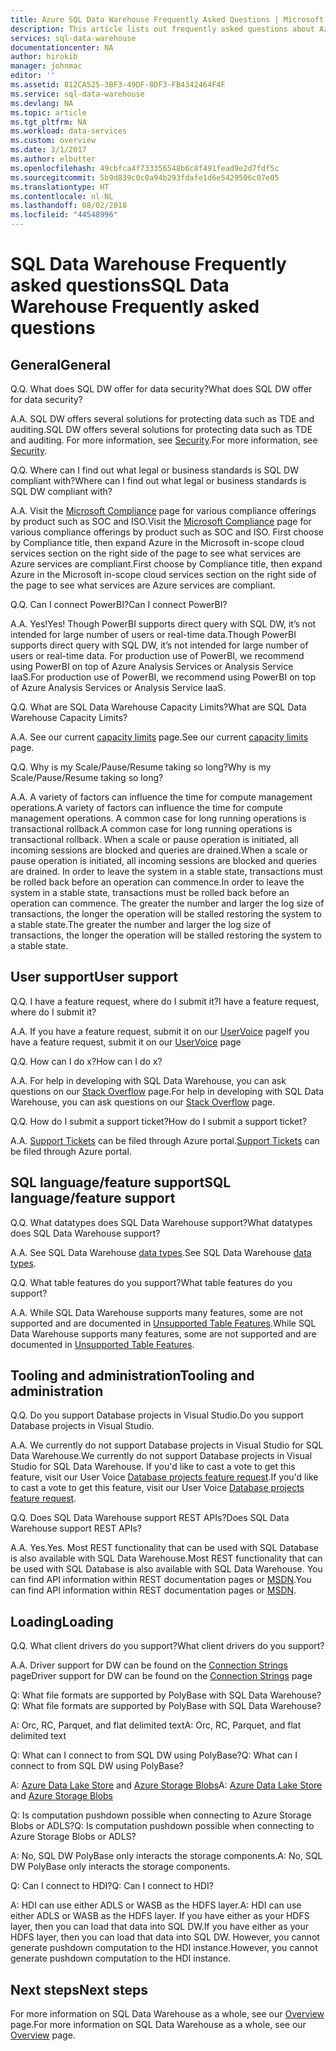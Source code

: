 ```yaml
---
title: Azure SQL Data Warehouse Frequently Asked Questions | Microsoft Docs
description: This article lists out frequently asked questions about Azure SQL Data Warehouse from customers and developers
services: sql-data-warehouse
documentationcenter: NA
author: hirokib
manager: johnmac
editor: ''
ms.assetid: 812CA525-3BF3-49DF-8DF3-FB4342464F4F
ms.service: sql-data-warehouse
ms.devlang: NA
ms.topic: article
ms.tgt_pltfrm: NA
ms.workload: data-services
ms.custom: overview
ms.date: 3/1/2017
ms.author: elbutter
ms.openlocfilehash: 49cbfca4f733356548b6c8f491fead9e2d7fdf5c
ms.sourcegitcommit: 5b9d839c0c0a94b293fdafe1d6e5429506c07e05
ms.translationtype: HT
ms.contentlocale: nl-NL
ms.lasthandoff: 08/02/2018
ms.locfileid: "44548996"
---
```

# <a name="sql-data-warehouse-frequently-asked-questions"></a><span data-ttu-id="6870f-103">SQL Data Warehouse Frequently asked questions</span><span class="sxs-lookup"><span data-stu-id="6870f-103">SQL Data Warehouse Frequently asked questions</span></span>

## <a name="general"></a><span data-ttu-id="6870f-104">General</span><span class="sxs-lookup"><span data-stu-id="6870f-104">General</span></span>

<span data-ttu-id="6870f-105">Q.</span><span class="sxs-lookup"><span data-stu-id="6870f-105">Q.</span></span> <span data-ttu-id="6870f-106">What does SQL DW offer for data security?</span><span class="sxs-lookup"><span data-stu-id="6870f-106">What does SQL DW offer for data security?</span></span>

<span data-ttu-id="6870f-107">A.</span><span class="sxs-lookup"><span data-stu-id="6870f-107">A.</span></span> <span data-ttu-id="6870f-108">SQL DW offers several solutions for protecting data such as TDE and auditing.</span><span class="sxs-lookup"><span data-stu-id="6870f-108">SQL DW offers several solutions for protecting data such as TDE and auditing.</span></span> <span data-ttu-id="6870f-109">For more information, see [Security].</span><span class="sxs-lookup"><span data-stu-id="6870f-109">For more information, see [Security].</span></span>

<span data-ttu-id="6870f-110">Q.</span><span class="sxs-lookup"><span data-stu-id="6870f-110">Q.</span></span> <span data-ttu-id="6870f-111">Where can I find out what legal or business standards is SQL DW compliant with?</span><span class="sxs-lookup"><span data-stu-id="6870f-111">Where can I find out what legal or business standards is SQL DW compliant with?</span></span>

<span data-ttu-id="6870f-112">A.</span><span class="sxs-lookup"><span data-stu-id="6870f-112">A.</span></span> <span data-ttu-id="6870f-113">Visit the [Microsoft Compliance] page for various compliance offerings by product such as SOC and ISO.</span><span class="sxs-lookup"><span data-stu-id="6870f-113">Visit the [Microsoft Compliance] page for various compliance offerings by product such as SOC and ISO.</span></span> <span data-ttu-id="6870f-114">First choose by Compliance title, then expand Azure in the Microsoft in-scope cloud services section on the right side of the page to see what services are Azure services are compliant.</span><span class="sxs-lookup"><span data-stu-id="6870f-114">First choose by Compliance title, then expand Azure in the Microsoft in-scope cloud services section on the right side of the page to see what services are Azure services are compliant.</span></span>

<span data-ttu-id="6870f-115">Q.</span><span class="sxs-lookup"><span data-stu-id="6870f-115">Q.</span></span> <span data-ttu-id="6870f-116">Can I connect PowerBI?</span><span class="sxs-lookup"><span data-stu-id="6870f-116">Can I connect PowerBI?</span></span>

<span data-ttu-id="6870f-117">A.</span><span class="sxs-lookup"><span data-stu-id="6870f-117">A.</span></span> <span data-ttu-id="6870f-118">Yes!</span><span class="sxs-lookup"><span data-stu-id="6870f-118">Yes!</span></span> <span data-ttu-id="6870f-119">Though PowerBI supports direct query with SQL DW, it’s not intended for large number of users or real-time data.</span><span class="sxs-lookup"><span data-stu-id="6870f-119">Though PowerBI supports direct query with SQL DW, it’s not intended for large number of users or real-time data.</span></span> <span data-ttu-id="6870f-120">For production use of PowerBI, we recommend using PowerBI on top of Azure Analysis Services or Analysis Service IaaS.</span><span class="sxs-lookup"><span data-stu-id="6870f-120">For production use of PowerBI, we recommend using PowerBI on top of Azure Analysis Services or Analysis Service IaaS.</span></span> 

<span data-ttu-id="6870f-121">Q.</span><span class="sxs-lookup"><span data-stu-id="6870f-121">Q.</span></span> <span data-ttu-id="6870f-122">What are SQL Data Warehouse Capacity Limits?</span><span class="sxs-lookup"><span data-stu-id="6870f-122">What are SQL Data Warehouse Capacity Limits?</span></span>

<span data-ttu-id="6870f-123">A.</span><span class="sxs-lookup"><span data-stu-id="6870f-123">A.</span></span> <span data-ttu-id="6870f-124">See our current [capacity limits] page.</span><span class="sxs-lookup"><span data-stu-id="6870f-124">See our current [capacity limits] page.</span></span> 

<span data-ttu-id="6870f-125">Q.</span><span class="sxs-lookup"><span data-stu-id="6870f-125">Q.</span></span> <span data-ttu-id="6870f-126">Why is my Scale/Pause/Resume taking so long?</span><span class="sxs-lookup"><span data-stu-id="6870f-126">Why is my Scale/Pause/Resume taking so long?</span></span>

<span data-ttu-id="6870f-127">A.</span><span class="sxs-lookup"><span data-stu-id="6870f-127">A.</span></span> <span data-ttu-id="6870f-128">A variety of factors can influence the time for compute management operations.</span><span class="sxs-lookup"><span data-stu-id="6870f-128">A variety of factors can influence the time for compute management operations.</span></span> <span data-ttu-id="6870f-129">A common case for  long running operations is transactional rollback.</span><span class="sxs-lookup"><span data-stu-id="6870f-129">A common case for  long running operations is transactional rollback.</span></span> <span data-ttu-id="6870f-130">When a scale or pause operation is initiated, all incoming sessions are blocked and queries are drained.</span><span class="sxs-lookup"><span data-stu-id="6870f-130">When a scale or pause operation is initiated, all incoming sessions are blocked and queries are drained.</span></span> <span data-ttu-id="6870f-131">In order to leave the system in a stable state, transactions must be rolled back before an operation can commence.</span><span class="sxs-lookup"><span data-stu-id="6870f-131">In order to leave the system in a stable state, transactions must be rolled back before an operation can commence.</span></span> <span data-ttu-id="6870f-132">The greater the number and larger the log size of transactions, the longer the operation will be stalled restoring the system to a stable state.</span><span class="sxs-lookup"><span data-stu-id="6870f-132">The greater the number and larger the log size of transactions, the longer the operation will be stalled restoring the system to a stable state.</span></span>

## <a name="user-support"></a><span data-ttu-id="6870f-133">User support</span><span class="sxs-lookup"><span data-stu-id="6870f-133">User support</span></span>

<span data-ttu-id="6870f-134">Q.</span><span class="sxs-lookup"><span data-stu-id="6870f-134">Q.</span></span> <span data-ttu-id="6870f-135">I have a feature request, where do I submit it?</span><span class="sxs-lookup"><span data-stu-id="6870f-135">I have a feature request, where do I submit it?</span></span>

<span data-ttu-id="6870f-136">A.</span><span class="sxs-lookup"><span data-stu-id="6870f-136">A.</span></span> <span data-ttu-id="6870f-137">If you have a feature request, submit it on our [UserVoice] page</span><span class="sxs-lookup"><span data-stu-id="6870f-137">If you have a feature request, submit it on our [UserVoice] page</span></span>

<span data-ttu-id="6870f-138">Q.</span><span class="sxs-lookup"><span data-stu-id="6870f-138">Q.</span></span> <span data-ttu-id="6870f-139">How can I do x?</span><span class="sxs-lookup"><span data-stu-id="6870f-139">How can I do x?</span></span>

<span data-ttu-id="6870f-140">A.</span><span class="sxs-lookup"><span data-stu-id="6870f-140">A.</span></span> <span data-ttu-id="6870f-141">For help in developing with SQL Data Warehouse, you can ask questions on our [Stack Overflow] page.</span><span class="sxs-lookup"><span data-stu-id="6870f-141">For help in developing with SQL Data Warehouse, you can ask questions on our [Stack Overflow] page.</span></span> 

<span data-ttu-id="6870f-142">Q.</span><span class="sxs-lookup"><span data-stu-id="6870f-142">Q.</span></span> <span data-ttu-id="6870f-143">How do I submit a support ticket?</span><span class="sxs-lookup"><span data-stu-id="6870f-143">How do I submit a support ticket?</span></span>

<span data-ttu-id="6870f-144">A.</span><span class="sxs-lookup"><span data-stu-id="6870f-144">A.</span></span> <span data-ttu-id="6870f-145">[Support Tickets] can be filed through Azure portal.</span><span class="sxs-lookup"><span data-stu-id="6870f-145">[Support Tickets] can be filed through Azure portal.</span></span>

## <a name="sql-languagefeature-support"></a><span data-ttu-id="6870f-146">SQL language/feature support</span><span class="sxs-lookup"><span data-stu-id="6870f-146">SQL language/feature support</span></span> 

<span data-ttu-id="6870f-147">Q.</span><span class="sxs-lookup"><span data-stu-id="6870f-147">Q.</span></span> <span data-ttu-id="6870f-148">What datatypes does SQL Data Warehouse support?</span><span class="sxs-lookup"><span data-stu-id="6870f-148">What datatypes does SQL Data Warehouse support?</span></span>

<span data-ttu-id="6870f-149">A.</span><span class="sxs-lookup"><span data-stu-id="6870f-149">A.</span></span> <span data-ttu-id="6870f-150">See SQL Data Warehouse [data types].</span><span class="sxs-lookup"><span data-stu-id="6870f-150">See SQL Data Warehouse [data types].</span></span>

<span data-ttu-id="6870f-151">Q.</span><span class="sxs-lookup"><span data-stu-id="6870f-151">Q.</span></span> <span data-ttu-id="6870f-152">What table features do you support?</span><span class="sxs-lookup"><span data-stu-id="6870f-152">What table features do you support?</span></span>

<span data-ttu-id="6870f-153">A.</span><span class="sxs-lookup"><span data-stu-id="6870f-153">A.</span></span> <span data-ttu-id="6870f-154">While SQL Data Warehouse supports many features, some are not supported and are documented in [Unsupported Table Features].</span><span class="sxs-lookup"><span data-stu-id="6870f-154">While SQL Data Warehouse supports many features, some are not supported and are documented in [Unsupported Table Features].</span></span>

## <a name="tooling-and-administration"></a><span data-ttu-id="6870f-155">Tooling and administration</span><span class="sxs-lookup"><span data-stu-id="6870f-155">Tooling and administration</span></span>

<span data-ttu-id="6870f-156">Q.</span><span class="sxs-lookup"><span data-stu-id="6870f-156">Q.</span></span> <span data-ttu-id="6870f-157">Do you support Database projects in Visual Studio.</span><span class="sxs-lookup"><span data-stu-id="6870f-157">Do you support Database projects in Visual Studio.</span></span>

<span data-ttu-id="6870f-158">A.</span><span class="sxs-lookup"><span data-stu-id="6870f-158">A.</span></span> <span data-ttu-id="6870f-159">We currently do not support Database projects in Visual Studio for SQL Data Warehouse.</span><span class="sxs-lookup"><span data-stu-id="6870f-159">We currently do not support Database projects in Visual Studio for SQL Data Warehouse.</span></span> <span data-ttu-id="6870f-160">If you'd like to cast a vote to get this feature, visit our User Voice [Database projects feature request].</span><span class="sxs-lookup"><span data-stu-id="6870f-160">If you'd like to cast a vote to get this feature, visit our User Voice [Database projects feature request].</span></span>

<span data-ttu-id="6870f-161">Q.</span><span class="sxs-lookup"><span data-stu-id="6870f-161">Q.</span></span> <span data-ttu-id="6870f-162">Does SQL Data Warehouse support REST APIs?</span><span class="sxs-lookup"><span data-stu-id="6870f-162">Does SQL Data Warehouse support REST APIs?</span></span>

<span data-ttu-id="6870f-163">A.</span><span class="sxs-lookup"><span data-stu-id="6870f-163">A.</span></span> <span data-ttu-id="6870f-164">Yes.</span><span class="sxs-lookup"><span data-stu-id="6870f-164">Yes.</span></span> <span data-ttu-id="6870f-165">Most REST functionality that can be used with SQL Database is also available with SQL Data Warehouse.</span><span class="sxs-lookup"><span data-stu-id="6870f-165">Most REST functionality that can be used with SQL Database is also available with SQL Data Warehouse.</span></span> <span data-ttu-id="6870f-166">You can find API information within REST documentation pages or [MSDN].</span><span class="sxs-lookup"><span data-stu-id="6870f-166">You can find API information within REST documentation pages or [MSDN].</span></span>


## <a name="loading"></a><span data-ttu-id="6870f-167">Loading</span><span class="sxs-lookup"><span data-stu-id="6870f-167">Loading</span></span>

<span data-ttu-id="6870f-168">Q.</span><span class="sxs-lookup"><span data-stu-id="6870f-168">Q.</span></span> <span data-ttu-id="6870f-169">What client drivers do you support?</span><span class="sxs-lookup"><span data-stu-id="6870f-169">What client drivers do you support?</span></span>

<span data-ttu-id="6870f-170">A.</span><span class="sxs-lookup"><span data-stu-id="6870f-170">A.</span></span> <span data-ttu-id="6870f-171">Driver support for DW can be found on the [Connection Strings] page</span><span class="sxs-lookup"><span data-stu-id="6870f-171">Driver support for DW can be found on the [Connection Strings] page</span></span>

<span data-ttu-id="6870f-172">Q: What file formats are supported by PolyBase with SQL Data Warehouse?</span><span class="sxs-lookup"><span data-stu-id="6870f-172">Q: What file formats are supported by PolyBase with SQL Data Warehouse?</span></span>

<span data-ttu-id="6870f-173">A: Orc, RC, Parquet, and flat delimited text</span><span class="sxs-lookup"><span data-stu-id="6870f-173">A: Orc, RC, Parquet, and flat delimited text</span></span>

<span data-ttu-id="6870f-174">Q: What can I connect to from SQL DW using PolyBase?</span><span class="sxs-lookup"><span data-stu-id="6870f-174">Q: What can I connect to from SQL DW using PolyBase?</span></span> 

<span data-ttu-id="6870f-175">A: [Azure Data Lake Store] and [Azure Storage Blobs]</span><span class="sxs-lookup"><span data-stu-id="6870f-175">A: [Azure Data Lake Store] and [Azure Storage Blobs]</span></span>

<span data-ttu-id="6870f-176">Q: Is computation pushdown possible  when connecting to Azure Storage Blobs or ADLS?</span><span class="sxs-lookup"><span data-stu-id="6870f-176">Q: Is computation pushdown possible  when connecting to Azure Storage Blobs or ADLS?</span></span> 

<span data-ttu-id="6870f-177">A: No, SQL DW PolyBase only interacts the storage components.</span><span class="sxs-lookup"><span data-stu-id="6870f-177">A: No, SQL DW PolyBase only interacts the storage components.</span></span> 

<span data-ttu-id="6870f-178">Q: Can I connect to HDI?</span><span class="sxs-lookup"><span data-stu-id="6870f-178">Q: Can I connect to HDI?</span></span>

<span data-ttu-id="6870f-179">A: HDI can use either ADLS or WASB as the HDFS layer.</span><span class="sxs-lookup"><span data-stu-id="6870f-179">A: HDI can use either ADLS or WASB as the HDFS layer.</span></span> <span data-ttu-id="6870f-180">If you have either as your HDFS layer, then you can load that data into SQL DW.</span><span class="sxs-lookup"><span data-stu-id="6870f-180">If you have either as your HDFS layer, then you can load that data into SQL DW.</span></span> <span data-ttu-id="6870f-181">However, you cannot generate pushdown computation to the HDI instance.</span><span class="sxs-lookup"><span data-stu-id="6870f-181">However, you cannot generate pushdown computation to the HDI instance.</span></span> 

## <a name="next-steps"></a><span data-ttu-id="6870f-182">Next steps</span><span class="sxs-lookup"><span data-stu-id="6870f-182">Next steps</span></span>
<span data-ttu-id="6870f-183">For more information on SQL Data Warehouse as a whole, see our [Overview] page.</span><span class="sxs-lookup"><span data-stu-id="6870f-183">For more information on SQL Data Warehouse as a whole, see our [Overview] page.</span></span>


<!-- Article references -->
[UserVoice]: https://feedback.azure.com/forums/307516-sql-data-warehouse
[Connection Strings]: ./sql-data-warehouse-connection-strings.md
[Stack Overflow]: http://stackoverflow.com/questions/tagged/azure-sqldw
[Support Tickets]: ./sql-data-warehouse-get-started-create-support-ticket.md
[Security]: ./sql-data-warehouse-overview-manage-security.md
[Microsoft Compliance]: https://www.microsoft.com/en-us/trustcenter/compliance/complianceofferings
[capacity limits]: ./sql-data-warehouse-service-capacity-limits.md
[data types]: ./sql-data-warehouse-tables-data-types.md
[Unsupported Table Features]: ./sql-data-warehouse-tables-overview.md#unsupported-table-features
[Azure Data Lake Store]: ./sql-data-warehouse-load-from-azure-data-lake-store.md
[Azure Storage Blobs]: ./sql-data-warehouse-load-from-azure-blob-storage-with-polybase.md
[Database projects feature request]: https://feedback.azure.com/forums/307516-sql-data-warehouse/suggestions/13313247-database-project-from-visual-studio-to-support-azu
[MSDN]: https://msdn.microsoft.com/en-us/library/azure/mt163685.aspx
[Overview]: ./sql-data-warehouse-overview-faq.md